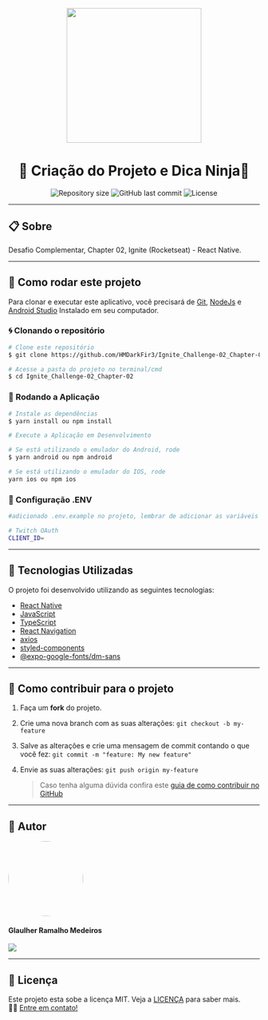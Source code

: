 <p align="center" >
  <img align="center" src="./src/assets/images/logo.svg" width="270" />
</p>

<h1 align="center">
  🚀 Criação do Projeto e Dica Ninja🚀
</h1>

<p align="center" >
  <img alt="Repository size" src="https://img.shields.io/github/repo-size/hmdarkfir3/ignite-template-react-native-github-explorer?style=for-the-badge">

<img alt="GitHub last commit" src="https://img.shields.io/github/last-commit/hmdarkfir3/ignite-template-react-native-github-explorer?style=for-the-badge">

<img alt="License" src="https://img.shields.io/badge/license-MIT-blue.svg?style=for-the-badge" />
</p>

---

## 📋 Sobre

Desafio Complementar, Chapter 02, Ignite (Rocketseat) - React Native.

---

## 📂 Como rodar este projeto

Para clonar e executar este aplicativo, você precisará de [Git](https://git-scm.com), [NodeJs](https://nodejs.org/en/) e [Android Studio](https://developer.android.com/studio) Instalado em seu computador.

### 🌀 Clonando o repositório

```bash
# Clone este repositório
$ git clone https://github.com/HMDarkFir3/Ignite_Challenge-02_Chapter-02.git

# Acesse a pasta do projeto no terminal/cmd
$ cd Ignite_Challenge-02_Chapter-02
```

### 🎲 Rodando a Aplicação

```bash
# Instale as dependências
$ yarn install ou npm install

# Execute a Aplicação em Desenvolvimento

# Se está utilizando o emulador do Android, rode
$ yarn android ou npm android

# Se está utilizando o emulador do IOS, rode
yarn ios ou npm ios
```

### 📁 Configuração .ENV

```bash
#adicionado .env.example no projeto, lembrar de adicionar as variáveis de ambiente conforme o exemplo

# Twitch OAuth
CLIENT_ID=
```

---

## 🚀 Tecnologias Utilizadas

O projeto foi desenvolvido utilizando as seguintes tecnologias:

- [React Native](https://reactnative.dev)
- [JavaScript](https://developer.mozilla.org/pt-BR/docs/Web/JavaScript)
- [TypeScript](https://www.typescriptlang.org)
- [React Navigation](https://reactnavigation.org)
- [axios](https://github.com/axios/axios)
- [styled-components](https://styled-components.com)
- [@expo-google-fonts/dm-sans](https://fonts.google.com/specimen/DM+Sans?query=dm)

---

## 💪 Como contribuir para o projeto

1. Faça um **fork** do projeto.

2. Crie uma nova branch com as suas alterações: `git checkout -b my-feature`

3. Salve as alterações e crie uma mensagem de commit contando o que você fez: `git commit -m "feature: My new feature"`

4. Envie as suas alterações: `git push origin my-feature`
   
   > Caso tenha alguma dúvida confira este [guia de como contribuir no GitHub](https://github.com/firstcontributions/first-contributions)

---

## 🧑 Autor

<img style="border-radius: 50%;" src="#" width="150px;" alt=""/>
 <h4>Glaulher Ramalho Medeiros</h4>

<p align="left">
  <a href="https://www.linkedin.com/in/glaulher-medeiros-03799967/" target="_blank"><img src="https://img.shields.io/badge/LinkedIn-0077B5?style=for-the-badge&logo=linkedin&logoColor=white"></a>
<p>

---

## 📝 Licença

Este projeto esta sobe a licença MIT. Veja a [LICENÇA](./LICENSE) para saber mais.
<br>
👋🏽 [Entre em contato!](https://www.linkedin.com/in/henrique-luís-oliveira-marques-3406361a7/)